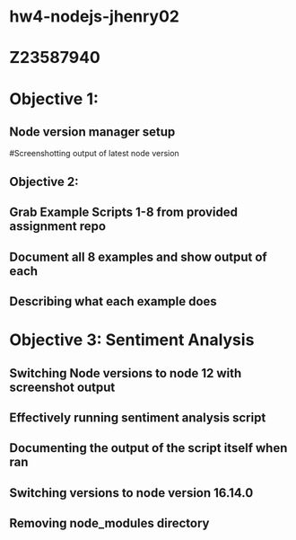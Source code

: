 # hw4-nodejs-jhenry02
# Z23587940
# Objective 1:
## Node version manager setup
#Screenshotting output of latest node version


## Objective 2:
## Grab Example Scripts 1-8 from provided assignment repo
## Document all 8 examples and show output of each
## Describing what each example does


# Objective 3: Sentiment Analysis
## Switching Node versions to node 12 with screenshot output
## Effectively running sentiment analysis script
## Documenting the output of the script itself when ran
## Switching versions to node version 16.14.0
## Removing node_modules directory



